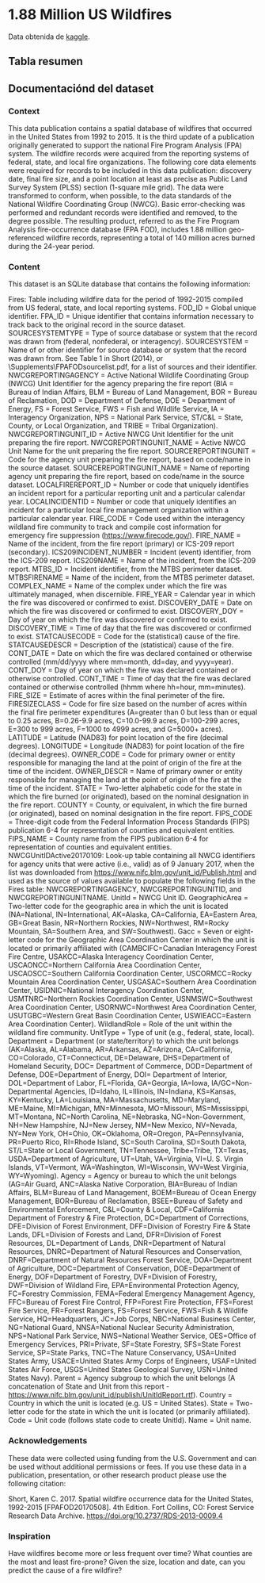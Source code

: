 # 1.88 Million US Wildfires

Data obtenida de [kaggle](https://www.kaggle.com/rtatman/188-million-us-wildfires).

## Tabla resumen

## Documentaciónd del dataset

### Context

This data publication contains a spatial database of wildfires that occurred in the United States from 1992 to 2015. It is the third update of a publication originally generated to support the national Fire Program Analysis (FPA) system. The wildfire records were acquired from the reporting systems of federal, state, and local fire organizations. The following core data elements were required for records to be included in this data publication: discovery date, final fire size, and a point location at least as precise as Public Land Survey System (PLSS) section (1-square mile grid). The data were transformed to conform, when possible, to the data standards of the National Wildfire Coordinating Group (NWCG). Basic error-checking was performed and redundant records were identified and removed, to the degree possible. The resulting product, referred to as the Fire Program Analysis fire-occurrence database (FPA FOD), includes 1.88 million geo-referenced wildfire records, representing a total of 140 million acres burned during the 24-year period.

### Content

This dataset is an SQLite database that contains the following information:

Fires: Table including wildfire data for the period of 1992-2015 compiled from US federal, state, and local reporting systems.
FOD_ID = Global unique identifier.
FPA_ID = Unique identifier that contains information necessary to track back to the original record in the source dataset.
SOURCESYSTEMTYPE = Type of source database or system that the record was drawn from (federal, nonfederal, or interagency).
SOURCESYSTEM = Name of or other identifier for source database or system that the record was drawn from. See Table 1 in Short (2014), or \Supplements\FPAFODsourcelist.pdf, for a list of sources and their identifier.
NWCGREPORTINGAGENCY = Active National Wildlife Coordinating Group (NWCG) Unit Identifier for the agency preparing the fire report (BIA = Bureau of Indian Affairs, BLM = Bureau of Land Management, BOR = Bureau of Reclamation, DOD = Department of Defense, DOE = Department of Energy, FS = Forest Service, FWS = Fish and Wildlife Service, IA = Interagency Organization, NPS = National Park Service, ST/C&L = State, County, or Local Organization, and TRIBE = Tribal Organization).
NWCGREPORTINGUNIT_ID = Active NWCG Unit Identifier for the unit preparing the fire report.
NWCGREPORTINGUNIT_NAME = Active NWCG Unit Name for the unit preparing the fire report.
SOURCEREPORTINGUNIT = Code for the agency unit preparing the fire report, based on code/name in the source dataset.
SOURCEREPORTINGUNIT_NAME = Name of reporting agency unit preparing the fire report, based on code/name in the source dataset.
LOCALFIREREPORT_ID = Number or code that uniquely identifies an incident report for a particular reporting unit and a particular calendar year.
LOCALINCIDENTID = Number or code that uniquely identifies an incident for a particular local fire management organization within a particular calendar year.
FIRE_CODE = Code used within the interagency wildland fire community to track and compile cost information for emergency fire suppression (https://www.firecode.gov/).
FIRE_NAME = Name of the incident, from the fire report (primary) or ICS-209 report (secondary).
ICS209INCIDENT_NUMBER = Incident (event) identifier, from the ICS-209 report.
ICS209NAME = Name of the incident, from the ICS-209 report.
MTBS_ID = Incident identifier, from the MTBS perimeter dataset.
MTBSFIRENAME = Name of the incident, from the MTBS perimeter dataset.
COMPLEX_NAME = Name of the complex under which the fire was ultimately managed, when discernible.
FIRE_YEAR = Calendar year in which the fire was discovered or confirmed to exist.
DISCOVERY_DATE = Date on which the fire was discovered or confirmed to exist.
DISCOVERY_DOY = Day of year on which the fire was discovered or confirmed to exist.
DISCOVERY_TIME = Time of day that the fire was discovered or confirmed to exist.
STATCAUSECODE = Code for the (statistical) cause of the fire.
STATCAUSEDESCR = Description of the (statistical) cause of the fire.
CONT_DATE = Date on which the fire was declared contained or otherwise controlled (mm/dd/yyyy where mm=month, dd=day, and yyyy=year).
CONT_DOY = Day of year on which the fire was declared contained or otherwise controlled.
CONT_TIME = Time of day that the fire was declared contained or otherwise controlled (hhmm where hh=hour, mm=minutes).
FIRE_SIZE = Estimate of acres within the final perimeter of the fire.
FIRESIZECLASS = Code for fire size based on the number of acres within the final fire perimeter expenditures (A=greater than 0 but less than or equal to 0.25 acres, B=0.26-9.9 acres, C=10.0-99.9 acres, D=100-299 acres, E=300 to 999 acres, F=1000 to 4999 acres, and G=5000+ acres).
LATITUDE = Latitude (NAD83) for point location of the fire (decimal degrees).
LONGITUDE = Longitude (NAD83) for point location of the fire (decimal degrees).
OWNER_CODE = Code for primary owner or entity responsible for managing the land at the point of origin of the fire at the time of the incident.
OWNER_DESCR = Name of primary owner or entity responsible for managing the land at the point of origin of the fire at the time of the incident.
STATE = Two-letter alphabetic code for the state in which the fire burned (or originated), based on the nominal designation in the fire report.
COUNTY = County, or equivalent, in which the fire burned (or originated), based on nominal designation in the fire report.
FIPS_CODE = Three-digit code from the Federal Information Process Standards (FIPS) publication 6-4 for representation of counties and equivalent entities.
FIPS_NAME = County name from the FIPS publication 6-4 for representation of counties and equivalent entities.
NWCGUnitIDActive20170109: Look-up table containing all NWCG identifiers for agency units that were active (i.e., valid) as of 9 January 2017, when the list was downloaded from https://www.nifc.blm.gov/unit_id/Publish.html and used as the source of values available to populate the following fields in the Fires table: NWCGREPORTINGAGENCY, NWCGREPORTINGUNITID, and NWCGREPORTINGUNITNAME.
UnitId = NWCG Unit ID.
GeographicArea = Two-letter code for the geographic area in which the unit is located (NA=National, IN=International, AK=Alaska, CA=California, EA=Eastern Area, GB=Great Basin, NR=Northern Rockies, NW=Northwest, RM=Rocky Mountain, SA=Southern Area, and SW=Southwest).
Gacc = Seven or eight-letter code for the Geographic Area Coordination Center in which the unit is located or primarily affiliated with (CAMBCIFC=Canadian Interagency Forest Fire Centre, USAKCC=Alaska Interagency Coordination Center, USCAONCC=Northern California Area Coordination Center, USCAOSCC=Southern California Coordination Center, USCORMCC=Rocky Mountain Area Coordination Center, USGASAC=Southern Area Coordination Center, USIDNIC=National Interagency Coordination Center, USMTNRC=Northern Rockies Coordination Center, USNMSWC=Southwest Area Coordination Center, USORNWC=Northwest Area Coordination Center, USUTGBC=Western Great Basin Coordination Center, USWIEACC=Eastern Area Coordination Center).
WildlandRole = Role of the unit within the wildland fire community.
UnitType = Type of unit (e.g., federal, state, local).
Department = Department (or state/territory) to which the unit belongs (AK=Alaska, AL=Alabama, AR=Arkansas, AZ=Arizona, CA=California, CO=Colorado, CT=Connecticut, DE=Delaware, DHS=Department of Homeland Security, DOC= Department of Commerce, DOD=Department of Defense, DOE=Department of Energy, DOI= Department of Interior, DOL=Department of Labor, FL=Florida, GA=Georgia, IA=Iowa, IA/GC=Non-Departmental Agencies, ID=Idaho, IL=Illinois, IN=Indiana, KS=Kansas, KY=Kentucky, LA=Louisiana, MA=Massachusetts, MD=Maryland, ME=Maine, MI=Michigan, MN=Minnesota, MO=Missouri, MS=Mississippi, MT=Montana, NC=North Carolina, NE=Nebraska, NG=Non-Government, NH=New Hampshire, NJ=New Jersey, NM=New Mexico, NV=Nevada, NY=New York, OH=Ohio, OK=Oklahoma, OR=Oregon, PA=Pennsylvania, PR=Puerto Rico, RI=Rhode Island, SC=South Carolina, SD=South Dakota, ST/L=State or Local Government, TN=Tennessee, Tribe=Tribe, TX=Texas, USDA=Department of Agriculture, UT=Utah, VA=Virginia, VI=U. S. Virgin Islands, VT=Vermont, WA=Washington, WI=Wisconsin, WV=West Virginia, WY=Wyoming).
Agency = Agency or bureau to which the unit belongs (AG=Air Guard, ANC=Alaska Native Corporation, BIA=Bureau of Indian Affairs, BLM=Bureau of Land Management, BOEM=Bureau of Ocean Energy Management, BOR=Bureau of Reclamation, BSEE=Bureau of Safety and Environmental Enforcement, C&L=County & Local, CDF=California Department of Forestry & Fire Protection, DC=Department of Corrections, DFE=Division of Forest Environment, DFF=Division of Forestry Fire & State Lands, DFL=Division of Forests and Land, DFR=Division of Forest Resources, DL=Department of Lands, DNR=Department of Natural Resources, DNRC=Department of Natural Resources and Conservation, DNRF=Department of Natural Resources Forest Service, DOA=Department of Agriculture, DOC=Department of Conservation, DOE=Department of Energy, DOF=Department of Forestry, DVF=Division of Forestry, DWF=Division of Wildland Fire, EPA=Environmental Protection Agency, FC=Forestry Commission, FEMA=Federal Emergency Management Agency, FFC=Bureau of Forest Fire Control, FFP=Forest Fire Protection, FFS=Forest Fire Service, FR=Forest Rangers, FS=Forest Service, FWS=Fish & Wildlife Service, HQ=Headquarters, JC=Job Corps, NBC=National Business Center, NG=National Guard, NNSA=National Nuclear Security Administration, NPS=National Park Service, NWS=National Weather Service, OES=Office of Emergency Services, PRI=Private, SF=State Forestry, SFS=State Forest Service, SP=State Parks, TNC=The Nature Conservancy, USA=United States Army, USACE=United States Army Corps of Engineers, USAF=United States Air Force, USGS=United States Geological Survey, USN=United States Navy).
Parent = Agency subgroup to which the unit belongs (A concatenation of State and Unit from this report - https://www.nifc.blm.gov/unit_id/publish/UnitIdReport.rtf).
Country = Country in which the unit is located (e.g. US = United States).
State = Two-letter code for the state in which the unit is located (or primarily affiliated).
Code = Unit code (follows state code to create UnitId).
Name = Unit name.

### Acknowledgements

These data were collected using funding from the U.S. Government and can be used without additional permissions or fees. If you use these data in a publication, presentation, or other research product please use the following citation:

Short, Karen C. 2017. Spatial wildfire occurrence data for the United States, 1992-2015 [FPAFOD20170508]. 4th Edition. Fort Collins, CO: Forest Service Research Data Archive. https://doi.org/10.2737/RDS-2013-0009.4

### Inspiration

Have wildfires become more or less frequent over time?
What counties are the most and least fire-prone?
Given the size, location and date, can you predict the cause of a fire wildfire?